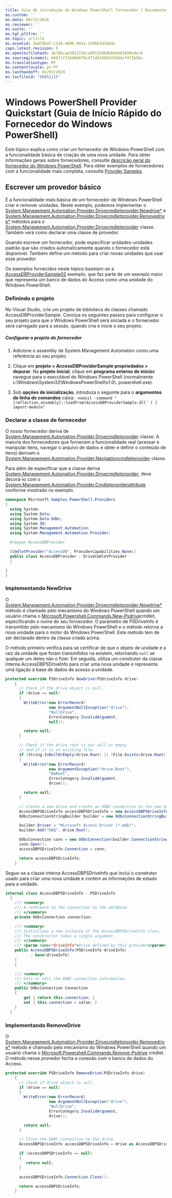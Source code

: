 ```yaml
---
title: Guia de introdução do Windows PowerShell fornecedor | Documentos da Microsoft
ms.custom: ''
ms.date: 09/13/2016
ms.reviewer: ''
ms.suite: ''
ms.tgt_pltfrm: ''
ms.topic: article
ms.assetid: 3e879ba7-c334-460b-94a1-3e9b63d3d8de
caps.latest.revision: 5
ms.openlocfilehash: ab78bcad301215bca9b5324bdb8de863899edec6
ms.sourcegitcommit: b6871f21bd666f9cd71dd336bb3f844cf472b56c
ms.translationtype: MT
ms.contentlocale: pt-PT
ms.lasthandoff: 02/03/2019
ms.locfileid: "56851115"
---
```

# <a name="windows-powershell-provider-quickstart"></a>Windows PowerShell Provider Quickstart (Guia de Início Rápido do Fornecedor do Windows PowerShell)

Este tópico explica como criar um fornecedor de Windows PowerShell com a funcionalidade básica de criação de uma nova unidade. Para obter informações gerais sobre fornecedores, consulte [descrição geral do fornecedor do Windows PowerShell](./windows-powershell-provider-overview.md). Para obter exemplos de fornecedores com a funcionalidade mais completa, consulte [Provider Samples](./provider-samples.md).

## <a name="writing-a-basic-provider"></a>Escrever um provedor básico

É a funcionalidade mais básica de um fornecedor de Windows PowerShell criar e remover unidades. Neste exemplo, podemos implementar o [System.Management.Automation.Provider.Drivecmdletprovider.Newdrive*](/dotnet/api/System.Management.Automation.Provider.DriveCmdletProvider.NewDrive) e [System.Management.Automation.Provider.Drivecmdletprovider.Removedrive*](/dotnet/api/System.Management.Automation.Provider.DriveCmdletProvider.RemoveDrive) métodos para o [System.Management.Automation.Provider.Drivecmdletprovider](/dotnet/api/System.Management.Automation.Provider.DriveCmdletProvider) classe. Também verá como declarar uma classe de provedor.

Quando escreve um fornecedor, pode especificar unidades-unidades padrão que são criados automaticamente quando o fornecedor está disponível. Também define um método para criar novas unidades que usar esse provedor.

Os exemplos fornecidos neste tópico baseiam-se a [AccessDBProviderSample02](./accessdbprovidersample02.md) exemplo, que faz parte de um exemplo maior que representa um banco de dados do Access como uma unidade do Windows PowerShell.

### <a name="setting-up-the-project"></a>Definindo o projeto

No Visual Studio, crie um projeto de biblioteca de classes chamado AccessDBProviderSample. Conclua os seguintes passos para configurar o seu projeto para que o Windows PowerShell será iniciada e o fornecedor será carregado para a sessão, quando cria e inicie o seu projeto.

##### <a name="configure-the-provider-project"></a>Configurar o projeto de fornecedor

1. Adicione o assembly de System.Management.Automation como uma referência ao seu projeto.

2. Clique em **projeto > AccessDBProviderSample propriedades > depurar**. Na **projeto inicial**, clique em **programa externo de início**e navegue para o executável do Windows PowerShell (normalmente c:\Windows\System32\WindowsPowerShell\v1.0\\. powershell.exe).

3. Sob **opções de inicialização**, introduza o seguinte para o **argumentos de linha de comandos** caixa: `-noexit -command "[reflection.assembly]::loadFrom(AccessDBProviderSample.dll' ) | import-module"`

### <a name="declaring-the-provider-class"></a>Declarar a classe de fornecedor

O nosso fornecedor deriva de [System.Management.Automation.Provider.Drivecmdletprovider](/dotnet/api/System.Management.Automation.Provider.DriveCmdletProvider) classe. A maioria dos fornecedores que fornecem a funcionalidade real (acessar e manipular itens, navegar o arquivo de dados e obter e definir o conteúdo de itens) derivam o [System.Management.Automation.Provider.Navigationcmdletprovider](/dotnet/api/System.Management.Automation.Provider.NavigationCmdletProvider) classe.

Para além de especificar que a classe deriva [System.Management.Automation.Provider.Drivecmdletprovider](/dotnet/api/System.Management.Automation.Provider.DriveCmdletProvider), deve decorá-lo com o [ System.Management.Automation.Provider.Cmdletproviderattribute](/dotnet/api/System.Management.Automation.Provider.CmdletProviderAttribute) conforme mostrado no exemplo.

```csharp
namespace Microsoft.Samples.PowerShell.Providers
{
  using System;
  using System.Data;
  using System.Data.Odbc;
  using System.IO;
  using System.Management.Automation;
  using System.Management.Automation.Provider;

  #region AccessDBProvider

  [CmdletProvider("AccessDB", ProviderCapabilities.None)]
  public class AccessDBProvider : DriveCmdletProvider
  {

}
}
```

### <a name="implementing-newdrive"></a>Implementando NewDrive

O [System.Management.Automation.Provider.Drivecmdletprovider.Newdrive*](/dotnet/api/System.Management.Automation.Provider.DriveCmdletProvider.NewDrive) método é chamado pelo mecanismo do Windows PowerShell quando um usuário chama o [Microsoft.Powershell.Commands.New-Psdrive](/dotnet/api/Microsoft.PowerShell.Commands.New-PSDrive)cmdlet, especificando o nome do seu fornecedor. O parâmetro de PSDriveInfo é transmitido pelo mecanismo do Windows PowerShell e o método retorna a nova unidade para o motor do Windows PowerShell. Este método tem de ser declarado dentro da classe criada acima.

O método primeiro verifica para se certificar de que o objeto de unidade e a raiz da unidade que foram transmitidos na existem, retornando `null` se qualquer um deles não o fizer. Em seguida, utiliza um construtor da classe interna AccessDBPSDriveInfo para criar uma nova unidade e representa uma ligação à base de dados de acesso a unidade.

```csharp
protected override PSDriveInfo NewDrive(PSDriveInfo drive)
    {
      // Check if the drive object is null.
      if (drive == null)
      {
        WriteError(new ErrorRecord(
                   new ArgumentNullException("drive"),
                   "NullDrive",
                   ErrorCategory.InvalidArgument,
                   null));

        return null;
      }

      // Check if the drive root is not null or empty
      // and if it is an existing file.
      if (String.IsNullOrEmpty(drive.Root) || (File.Exists(drive.Root) == false))
      {
        WriteError(new ErrorRecord(
                   new ArgumentException("drive.Root"),
                   "NoRoot",
                   ErrorCategory.InvalidArgument,
                   drive));

        return null;
      }

      // Create a new drive and create an ODBC connection to the new drive.
      AccessDBPSDriveInfo accessDBPSDriveInfo = new AccessDBPSDriveInfo(drive);
      OdbcConnectionStringBuilder builder = new OdbcConnectionStringBuilder();

      builder.Driver = "Microsoft Access Driver (*.mdb)";
      builder.Add("DBQ", drive.Root);

      OdbcConnection conn = new OdbcConnection(builder.ConnectionString);
      conn.Open();
      accessDBPSDriveInfo.Connection = conn;

      return accessDBPSDriveInfo;
    }
```

Segue-se a classe interna AccessDBPSDriveInfo que inclui o construtor usado para criar uma nova unidade e contém as informações de estado para a unidade.

```csharp
internal class AccessDBPSDriveInfo : PSDriveInfo
  {
    /// <summary>
    /// A reference to the connection to the database.
    /// </summary>
    private OdbcConnection connection;

    /// <summary>
    /// Initializes a new instance of the AccessDBPSDriveInfo class.
    /// The constructor takes a single argument.
    /// </summary>
    /// <param name="driveInfo">Drive defined by this provider</param>
    public AccessDBPSDriveInfo(PSDriveInfo driveInfo)
           : base(driveInfo)
    {
    }

    /// <summary>
    /// Gets or sets the ODBC connection information.
    /// </summary>
    public OdbcConnection Connection
    {
        get { return this.connection; }
        set { this.connection = value; }
    }
  }
```

### <a name="implementing-removedrive"></a>Implementando RemoveDrive

O [System.Management.Automation.Provider.Drivecmdletprovider.Removedrive*](/dotnet/api/System.Management.Automation.Provider.DriveCmdletProvider.RemoveDrive) método é chamado pelo mecanismo do Windows PowerShell quando um usuário chama o [Microsoft.Powershell.Commands.Remove-Psdrive](/dotnet/api/Microsoft.PowerShell.Commands.Remove-PSDrive) cmdlet. O método nesse provedor fecha a conexão com o banco de dados do Access.

```csharp
protected override PSDriveInfo RemoveDrive(PSDriveInfo drive)
    {
      // Check if drive object is null.
      if (drive == null)
      {
        WriteError(new ErrorRecord(
                   new ArgumentNullException("drive"),
                   "NullDrive",
                   ErrorCategory.InvalidArgument,
                   drive));

        return null;
      }

      // Close the ODBC connection to the drive.
      AccessDBPSDriveInfo accessDBPSDriveInfo = drive as AccessDBPSDriveInfo;

      if (accessDBPSDriveInfo == null)
      {
         return null;
      }

      accessDBPSDriveInfo.Connection.Close();

      return accessDBPSDriveInfo;
    }
```